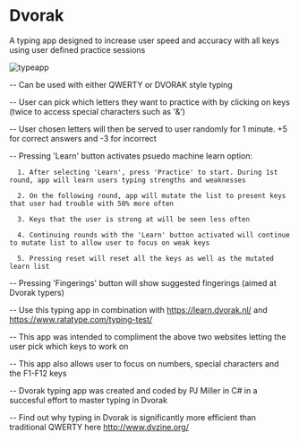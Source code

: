 # Dvorak
A typing app designed to increase user speed and accuracy with all keys using user defined practice sessions

![typeapp](https://user-images.githubusercontent.com/28571149/36284685-77831d16-125d-11e8-9648-effacdf2123b.jpg)

  -- Can be used with either QWERTY or DVORAK style typing 

  -- User can pick which letters they want to practice with by clicking on keys (twice to access special characters such as '&')
  
  -- User chosen letters will then be served to user randomly for 1 minute. +5 for correct answers and -3 for incorrect
  
  -- Pressing 'Learn' button activates psuedo machine learn option:
  
      1. After selecting 'Learn', press 'Practice' to start. During 1st round, app will learn users typing strengths and weaknesses
      
      2. On the following round, app will mutate the list to present keys that user had trouble with 50% more often
      
      3. Keys that the user is strong at will be seen less often
      
      4. Continuing rounds with the 'Learn' button activated will continue to mutate list to allow user to focus on weak keys
      
      5. Pressing reset will reset all the keys as well as the mutated learn list
  
  -- Pressing 'Fingerings' button will show suggested fingerings (aimed at Dvorak typers) 
  
  -- Use this typing app in combination with https://learn.dvorak.nl/ and https://www.ratatype.com/typing-test/
  
  -- This app was intended to compliment the above two websites letting the user pick which keys to work on
  
  -- This app also allows user to focus on numbers, special characters and the F1-F12 keys
  
  -- Dvorak typing app was created and coded by PJ Miller in C# in a succesful effort to master typing in Dvorak
  
  -- Find out why typing in Dvorak is significantly more efficient than traditional QWERTY here http://www.dvzine.org/
  

